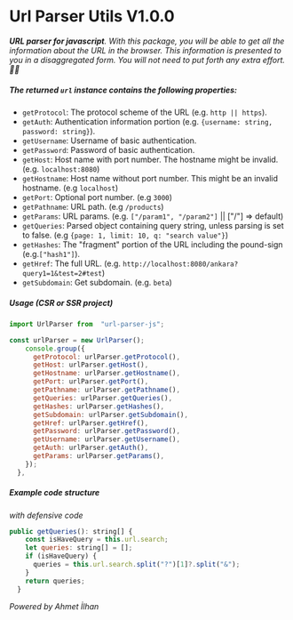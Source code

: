 # Url Parser Utils V1.0.0

_**URL parser for javascript**. With this package, you will be able to get all the information about the URL in the browser. This information is presented to you in a disaggregated form. You will not need to put forth any extra effort. 💪💪_

##### The returned `url` instance contains the following properties:

- `getProtocol`: The protocol scheme of the URL (e.g. `http || https`).
- `getAuth`: Authentication information portion (e.g. `{username: string, password: string}`).
- `getUsername`: Username of basic authentication.
- `getPassword`: Password of basic authentication.
- `getHost`: Host name with port number. The hostname might be invalid.(e.g. `localhost:8080`)
- `getHostname`: Host name without port number. This might be an invalid hostname. (e.g `localhost`)
- `getPort`: Optional port number. (e.g `3000`)
- `getPathname`: URL path. (e.g `/products`)
- `getParams`: URL params. (e.g. `["/param1", "/param2"]` || ["/"] => default)
- `getQueries`: Parsed object containing query string, unless parsing is set to false. (e.g `{page: 1, limit: 10, q: "search value"}`)
- `getHashes`: The "fragment" portion of the URL including the pound-sign (e.g.`["hash1"]`).
- `getHref`: The full URL. (e.g. `http://localhost:8080/ankara?query1=1&test=2#test`)
- `getSubdomain`: Get subdomain. (e.g. `beta`)

##### Usage (CSR or SSR project)

```js
import UrlParser from  "url-parser-js";

const urlParser = new UrlParser();
    console.group({
      getProtocol: urlParser.getProtocol(),
      getHost: urlParser.getHost(),
      getHostname: urlParser.getHostname(),
      getPort: urlParser.getPort(),
      getPathname: urlParser.getPathname(),
      getQueries: urlParser.getQueries(),
      getHashes: urlParser.getHashes(),
      getSubdomain: urlParser.getSubdomain(),
      getHref: urlParser.getHref(),
      getPassword: urlParser.getPassword(),
      getUsername: urlParser.getUsername(),
      getAuth: urlParser.getAuth(),
      getParams: urlParser.getParams(),
    });
  },
```

##### Example code structure

_with defensive code_

```js
public getQueries(): string[] {
    const isHaveQuery = this.url.search;
    let queries: string[] = [];
    if (isHaveQuery) {
      queries = this.url.search.split("?")[1]?.split("&");
    }
    return queries;
  }
```

_Powered by Ahmet İlhan_
